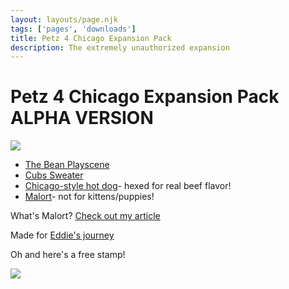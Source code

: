 ```yaml
---
layout: layouts/page.njk
tags: ['pages', 'downloads']
title: Petz 4 Chicago Expansion Pack
description: The extremely unauthorized expansion
---
```

# Petz 4 Chicago Expansion Pack ALPHA VERSION

![](https://cdn.glitch.com/e8c48446-7221-44a1-aabd-d809cd1d1e34%2FCleanShot%202021-07-19%20at%2021.17.39%402x.jpg?v=1626748268947)

- [The Bean Playscene](https://cdn.glitch.com/e8c48446-7221-44a1-aabd-d809cd1d1e34%2FThe%20Bean.env?v=1626748333352)
- [Cubs Sweater](https://cdn.glitch.com/e8c48446-7221-44a1-aabd-d809cd1d1e34%2Funique%20petz%20cubs%20sweater.clo?v=1626761211492)
- [Chicago-style hot dog](https://cdn.glitch.com/e8c48446-7221-44a1-aabd-d809cd1d1e34%2Fhot%20dog.zip?v=1628548832710)- hexed for real beef flavor!
- [Malort](https://cdn.glitch.com/e8c48446-7221-44a1-aabd-d809cd1d1e34%2FMalort.zip?v=1628548835473)- not for kittens/puppies!

What's Malort? [Check out my article](https://www.npr.org/sections/thesalt/2013/04/15/177362556/how-swedish-malort-became-chicagos-mascot-bitter-drink)


Made for [Eddie's journey](https://whiskerwick.boards.net/thread/9570/eddies-travel-diary-sign-june?page=3&scrollTo=163007)

Oh and here's a free stamp!

<img src="https://cdn.glitch.com/e8c48446-7221-44a1-aabd-d809cd1d1e34%2Fchicago-stamp.gif?v=1626816574616" class="pixel">
